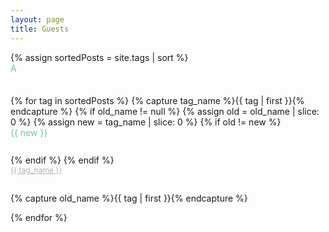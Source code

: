 ```yaml
---
layout: page
title: Guests
---
```

<!-- <h1 class="page-title">{{ page.title }}</h1> -->

<div style="flex-direction: column; flex-wrap: wrap; display: flex; "
  id="archives" class="guestbox">
{% assign sortedPosts = site.tags | sort %}
<div style="flex: 1 0 auto; height: 20px; width:300px; padding-bottom:2rem; color:#78C0A0">  A  </div> 
{% for tag in sortedPosts %}
    {% capture tag_name %}{{ tag | first }}{% endcapture %}
    {% if old_name != null %}
        {% assign old = old_name | slice: 0 %}
        {% assign new = tag_name | slice: 0 %}
        {% if old != new  %}
            <div style="padding-bottom:1.5rem; flex: 1 0 auto; height: 20px; width:330px; color: #78C0A0"> {{ new }} </div>
        {% endif %}
    {% endif %}
    <div style="padding-bottom:1.5rem;flex: 1 0 auto; font-size: 0.75rem; height: 20px; width:330px; color: #B2B2B2"> <a  style="color: #B2B2B2" href='{{site.baseurl}}/tag/{{tag_name | replace: ".", "ö" |slugify: "ascii"}}'  class="tag-head">{{ tag_name }} </a></div>
    {% capture old_name %}{{ tag | first }}{% endcapture %}

{% endfor %}
